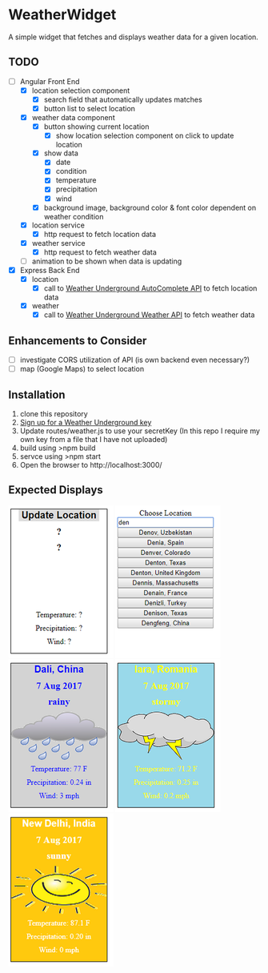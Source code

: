 # WeatherWidget
A simple widget that fetches and displays weather data for a given location. 

## TODO
- [ ] Angular Front End
  - [x] location selection component
    - [x] search field that automatically updates matches
    - [x] button list to select location
  - [x] weather data component
    - [x] button showing current location
      - [x] show location selection component on click to update location
    - [x] show data
      - [x] date
      - [x] condition
      - [x] temperature
      - [x] precipitation
      - [x] wind
    - [x] background image, background color & font color dependent on weather condition
  - [x] location service
    - [x] http request to fetch location data
  - [x] weather service
    - [x] http request to fetch weather data
  - [ ] animation to be shown when data is updating
- [x] Express Back End
  - [x] location
    - [x] call to [Weather Underground AutoComplete API](https://www.wunderground.com/weather/api/d/docs?d=autocomplete-api) to fetch location data
  - [x] weather
    - [x] call to [Weather Underground Weather API](https://www.wunderground.com/weather/api/d/docs?d=index) to fetch weather data

## Enhancements to Consider
- [ ] investigate CORS utilization of API (is own backend even necessary?)
- [ ] map (Google Maps) to select location 

## Installation
1) clone this repository
2) [Sign up for a Weather Underground key](https://www.wunderground.com/weather/api/d/docs?d=index)
3) Update routes/weather.js to use your secretKey (In this repo I require my own key from a file that I have not uploaded)
4) build using >npm build
5) servce using >npm start
6) Open the browser to http://localhost:3000/

## Expected Displays
![unknown location](https://github.com/albertpatterson/screenshots/blob/master/weatherWidget/unknown.png)
![set location](https://github.com/albertpatterson/screenshots/blob/master/weatherWidget/location.png)
![rainy weather](https://github.com/albertpatterson/screenshots/blob/master/weatherWidget/rainy.png)
![stormy location](https://github.com/albertpatterson/screenshots/blob/master/weatherWidget/stormy.png)
![sunny location](https://github.com/albertpatterson/screenshots/blob/master/weatherWidget/sunny.png)
